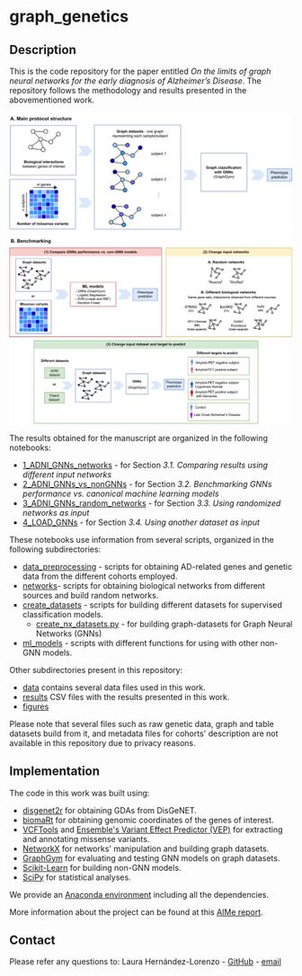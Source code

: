 # graph_genetics
<div id="top"></div>

## Description

This is the code repository for the paper entitled *On the limits of graph neural networks for the early diagnosis of Alzheimer’s
Disease*. The repository follows the methodology and results presented in the abovementioned work. 

![Image](figures/figure1a.png)
![Image](figures/figure1b.png)

The results obtained for the manuscript are organized in the following notebooks:

* [1_ADNI_GNNs_networks](1_ADNI_GNNs_networks.ipynb) - for Section *3.1. Comparing results using different input networks*
* [2_ADNI_GNNs_vs_nonGNNs](2_ADNI_GNNs_vs_nonGNNs.ipynb)  - for Section *3.2. Benchmarking GNNs performance vs. canonical machine learning models*
* [3_ADNI_GNNs_random_networks](3_ADNI_GNNs_random_networks.ipynb)  - for Section *3.3. Using randomized networks as input*
* [4_LOAD_GNNs](4_LOAD_GNNs.ipynb)  - for Section *3.4. Using another dataset as input*


These notebooks use information from several scripts, organized in the following subdirectories:

* [data_preprocessing](data_preprocessing) - scripts for obtaining AD-related genes and genetic data from the different cohorts employed.
* [networks](networks)- scripts for obtaining biological networks from different sources and build random networks.
* [create_datasets](create_datasets) - scripts for building different datasets for supervised classification models.
  * [create_nx_datasets.py](create_datasets/create_nx_datasets.py) - for building graph-datasets for Graph Neural Networks (GNNs)
* [ml_models](ml_models) - scripts with different functions for using with other non-GNN models.

Other subdirectories present in this repository:

* [data](data) contains several data files used in this work.
* [results](results) CSV files with the results presented in this work.
* [figures](figures)

Please note that several files such as raw genetic data, graph and table datasets build from it, and metadata files for cohorts' description are not available in this repository due to privacy reasons.

## Implementation

The code in this work was built using:

* [disgenet2r](https://www.disgenet.org/disgenet2r) for obtaining GDAs from DisGeNET.
* [biomaRt](https://bioconductor.org/packages/release/bioc/html/biomaRt.html) for obtaining genomic coordinates of the genes of interest.
* [VCFTools](http://vcftools.sourceforge.net/) and [Ensemble's Variant Effect Predictor (VEP)](https://www.ensembl.org/info/docs/tools/vep/index.html) for extracting and annotating missense variants.
* [NetworkX](https://networkx.org/) for networks' manipulation and building graph datasets.
* [GraphGym](https://github.com/snap-stanford/GraphGym) for evaluating and testing GNN models on graph datasets.
* [Scikit-Learn](https://scikit-learn.org/stable/) for building non-GNN models.
* [SciPy](https://scipy.org/) for statistical analyses.

We provide an [Anaconda environment](graphgenetics.yml) including all the dependencies.

More information about the project can be found at this [AIMe report](https://aime.report/thfKRo).

## Contact
Please refer any questions to:
Laura Hernández-Lorenzo - [GitHub](https://github.com/laurahdezlorenzo) - [email](laurahl@ucm.es)

